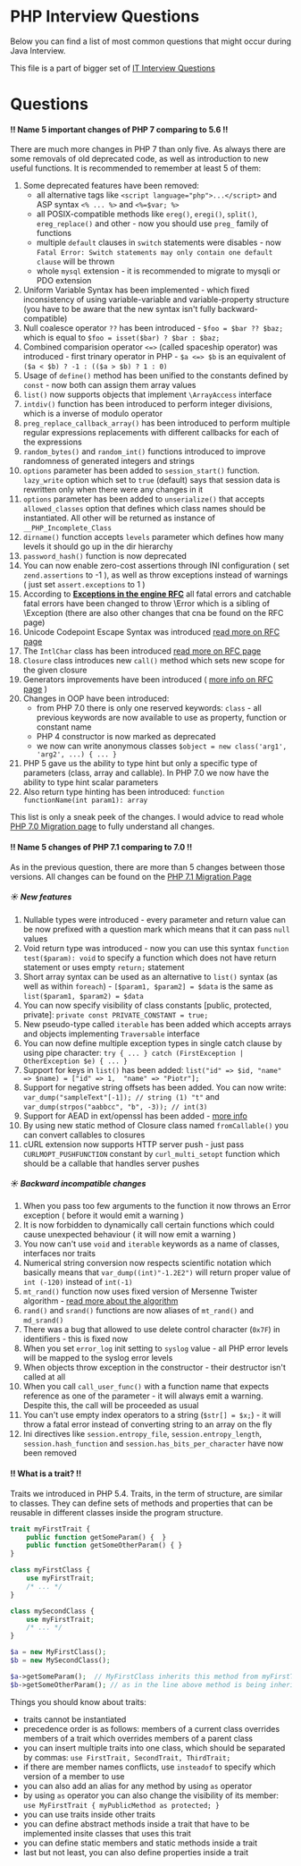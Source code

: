 # PHP Interview Questions

Below you can find a list of most common questions that might occur during Java Interview.

This file is a part of bigger set of [IT Interview Questions](../../README.md)

# Questions

#### :bangbang: Name 5 important changes of PHP 7 comparing to 5.6  :bangbang:

There are much more changes in PHP 7 than only five. As always there are some removals of old deprecated code, as well as 
introduction to new useful functions. It is recommended to remember at least 5 of them:

1. Some deprecated features have been removed:
    * all alternative tags like `<script language="php">...</script>` and ASP syntax `<% ... %>` and `<%=$var; %>`
    * all POSIX-compatible methods like `ereg()`, `eregi()`, `split()`, `ereg_replace()` and other - now you should use `preg_` family of functions
    * multiple `default` clauses in `switch` statements were disables - now `Fatal Error: Switch statements may only contain one default clause` will be thrown
    * whole `mysql` extension - it is recommended to migrate to mysqli or PDO extension
2. Uniform Variable Syntax has been implemented - which fixed inconsistency of using variable-variable and variable-property structure (you have to be aware that the new syntax isn't fully backward-compatible)
3. Null coalesce operator `??` has been introduced -  `$foo = $bar ?? $baz;` which is equal to `$foo = isset($bar) ? $bar : $baz;`
4. Combined comparision operator `<=>` (called spaceship operator) was introduced - first trinary operator in PHP - `$a <=> $b` is an equivalent of `($a < $b) ? -1 : (($a > $b) ? 1 : 0)` 
5. Usage of `define()` method has been unified to the constants defined by `const` - now both can assign them array values
6. `list()` now supports objects that implement `\ArrayAccess` interface
7. `intdiv()` function has been introduced to perform integer divisions, which is a inverse of modulo operator
8. `preg_replace_callback_array()` has been introduced to perform multiple regular expressions replacements with different callbacks for each of the expressions
9. `random_bytes()` and `random_int()` functions introduced to improve randomness of generated integers and strings
10. `options` parameter has been added to `session_start()` function. `lazy_write` option which set to `true` (default) says that session data is rewritten only when there were any changes in it
11. `options` parameter has been added to `unserialize()` that accepts `allowed_classes` option that defines which class names should be instantiated. All other will be returned as instance of `__PHP_Incomplete_Class`
12. `dirname()` function accepts `levels` parameter which defines how many levels it should go up in the dir hierarchy
13. `password_hash()` function  is now deprecated
14.  You can now enable zero-cost assertions through INI configuration ( set `zend.assertions` to -1 ), as well as throw exceptions instead of warnings ( just set `assert.exceptions` to 1 )
15. According to [__Exceptions in the engine RFC__](https://wiki.php.net/rfc/engine_exceptions_for_php7) all fatal errors and catchable fatal errors have been changed to throw \Error which is a sibling of \Exception (there are also other changes that cna be found on the RFC page)
16. Unicode Codepoint Escape Syntax was introduced [read more on RFC page](https://wiki.php.net/rfc/unicode_escape)
17. The `IntlChar` class has been introduced [read more on RFC page](https://wiki.php.net/rfc/intl.char)
18. `Closure` class introduces new `call()` method which sets new scope for the given closure
19. Generators improvements have been introduced ( [more info on RFC page](https://wiki.php.net/rfc/generator-return-expressions) )
20. Changes in OOP have been introduced:
    * from PHP 7.0 there is only one reserved keywords: `class` - all previous keywords are now available to use as property, function or constant name
    * PHP 4 constructor is now marked as deprecated
    * we now can write anonymous classes `$object = new class('arg1', 'arg2', ...) { ... }`
21. PHP 5 gave us the ability to type hint but only a specific type of parameters (class, array and callable). In PHP 7.0 we now have the ability to type hint scalar parameters
22. Also return type hinting has been introduced: `function functionName(int param1): array`

This list is only a sneak peek of the changes. I would advice to read whole [PHP 7.0 Migration page](http://php.net/manual/en/migration70.php) to fully understand all changes.

#### :bangbang: Name 5 changes of PHP 7.1 comparing to 7.0  :bangbang:

As in the previous question, there are more than 5 changes between those versions. All changes can be found on the [PHP 7.1 Migration Page](http://php.net/manual/en/migration71.new-features.php)

#####  :sunny: New features
1. Nullable types were introduced - every parameter and return value can be now prefixed with a question mark which means that it can pass `null` values
2. Void return type was introduced - now you can use this syntax `function test($param): void` to specify a function which does not have return statement or uses empty `return;` statement
3. Short array syntax can be used as an alternative to `list()` syntax (as well as within `foreach`) - `[$param1, $param2] = $data` is the same as `list($param1, $param2) = $data`
4. You can now specify visibility of class constants [public, protected, private]:   `private const PRIVATE_CONSTANT = true;`
5. New pseudo-type called `iterable` has been added which accepts arrays and objects implementing `Traversable` interface
6. You can now define multiple exception types in single catch clause by using pipe character: `try { ... } catch (FirstException | OtherException $e) { ... }`
7. Support for keys in `list()` has been added:  `list("id" => $id, "name" => $name) = ["id" => 1,  "name" => "Piotr"];`
8. Support for negative string offsets has been added. You can now write: `var_dump("sampleText"[-1]); // string (1) "t"` and `var_dump(strpos("aabbcc", "b", -3)); // int(3)`
9. Support for AEAD in ext/openssl has been added - [more info](https://wiki.php.net/rfc/openssl_aead)
10. By using new static method of Closure class named `fromCallable()` you can convert callables to closures
11. cURL extension now supports HTTP server push - just pass `CURLMOPT_PUSHFUNCTION` constant by `curl_multi_setopt` function which should be a callable that handles server pushes

##### :sunny: Backward incompatible changes
1. When you pass too few arguments to the function it now throws an Error exception ( before it would emit a warning )
2. It is now forbidden to dynamically call certain functions which could cause unexpected behaviour ( it will now emit a warning )
3. You now can't use `void` and `iterable` keywords as a name of classes, interfaces nor traits
4.  Numerical string conversion now respects scientific notation which basically means that `var_dump((int)"-1.2E2")` will return proper value of `int (-120)` instead of `int(-1)`
5. `mt_rand()` function now uses fixed version of Mersenne Twister algorithm - [read more about the algorithm](http://www.math.sci.hiroshima-u.ac.jp/~m-mat/MT/emt.html)
6. `rand()` and `srand()` functions are now aliases of `mt_rand()` and `md_srand()`
7. There was a bug that allowed to use delete control character (`0x7F`) in identifiers - this is fixed now
8. When you set `error_log` init setting to `syslog` value - all PHP error levels will be mapped to the syslog error levels
9. When objects throw exception in the constructor - their destructor isn't called at all
10. When you call `call_user_func()` with a function name that expects reference as one of the parameter - it will always emit a warning. Despite this, the call will be proceeded as usual
11. You can't use empty index operators to a string (`$str[] = $x;`) - it will throw a fatal error instead of converting string to an array on the fly
12. Ini directives like `session.entropy_file`, `session.entropy_length`, `session.hash_function` and `session.has_bits_per_character` have now been removed

#### :bangbang: What is a trait?  :bangbang:

Traits we introduced in PHP 5.4. Traits, in the term of structure, are similar to classes. They can define sets of methods and properties that 
can be reusable in different classes inside the program structure. 

```php
trait myFirstTrait {
    public function getSomeParam() {  }
    public function getSomeOtherParam() { }
}

class myFirstClass {
    use myFirstTrait;
    /* ... */
}

class mySecondClass {
    use myFirstTrait;
    /* ... */
}

$a = new MyFirstClass();
$b = new MySecondClass();

$a->getSomeParam();  // MyFirstClass inherits this method from myFirstTrait trait
$b->getSomeOtherParam(); // as in the line above method is being inherited from myFirstTrait trait
```

Things you should know about traits:
* traits cannot be instantiated
* precedence order is as follows: members of a current class overrides members of a trait which overrides members of a parent class
* you can insert multiple traits into one class, which should be separated by commas: `use FirstTrait, SecondTrait, ThirdTrait;`
* if there are member names conflicts, use `insteadof` to specify which version of a member to use 
* you can also add an alias for any method by using `as` operator
* by using `as` operator you can also change the visibility of its member: `use MyFirstTrait { myPublicMethod as protected; }`
* you can use traits inside other traits
* you can define abstract methods inside a trait that have to be implemented insite classes that uses this trait
* you can define static members and static methods inside a trait
* last but not least, you can also define properties inside a trait
